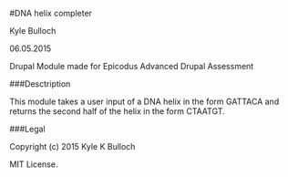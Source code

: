 #DNA helix completer

Kyle Bulloch

06.05.2015

Drupal Module made for Epicodus Advanced Drupal Assessment

###Desctription

This module takes a user input of a DNA helix in the form GATTACA and returns the second half of the helix in the form CTAATGT.

###Legal

Copyright (c) 2015 Kyle K Bulloch

MIT License.
